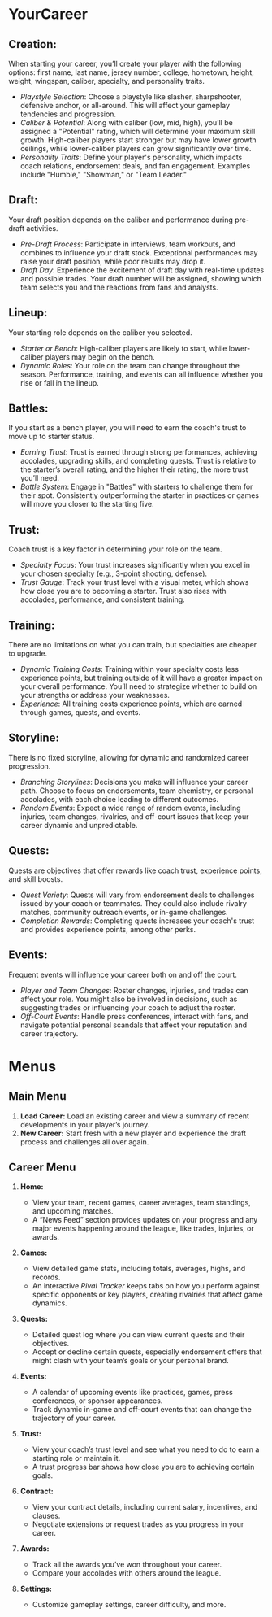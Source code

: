 # YourCareer

## **Creation:**  
When starting your career, you’ll create your player with the following options: first name, last name, jersey number, college, hometown, height, weight, wingspan, caliber, specialty, and personality traits.  
- *Playstyle Selection*: Choose a playstyle like slasher, sharpshooter, defensive anchor, or all-around. This will affect your gameplay tendencies and progression.  
- *Caliber & Potential*: Along with caliber (low, mid, high), you’ll be assigned a "Potential" rating, which will determine your maximum skill growth. High-caliber players start stronger but may have lower growth ceilings, while lower-caliber players can grow significantly over time.  
- *Personality Traits*: Define your player's personality, which impacts coach relations, endorsement deals, and fan engagement. Examples include "Humble," "Showman," or "Team Leader."

## **Draft:**  
Your draft position depends on the caliber and performance during pre-draft activities.  
- *Pre-Draft Process*: Participate in interviews, team workouts, and combines to influence your draft stock. Exceptional performances may raise your draft position, while poor results may drop it.  
- *Draft Day*: Experience the excitement of draft day with real-time updates and possible trades. Your draft number will be assigned, showing which team selects you and the reactions from fans and analysts.

## **Lineup:**  
Your starting role depends on the caliber you selected.  
- *Starter or Bench*: High-caliber players are likely to start, while lower-caliber players may begin on the bench.  
- *Dynamic Roles*: Your role on the team can change throughout the season. Performance, training, and events can all influence whether you rise or fall in the lineup.

## **Battles:**  
If you start as a bench player, you will need to earn the coach's trust to move up to starter status.  
- *Earning Trust*: Trust is earned through strong performances, achieving accolades, upgrading skills, and completing quests. Trust is relative to the starter’s overall rating, and the higher their rating, the more trust you’ll need.  
- *Battle System*: Engage in "Battles" with starters to challenge them for their spot. Consistently outperforming the starter in practices or games will move you closer to the starting five.

## **Trust:**  
Coach trust is a key factor in determining your role on the team.  
- *Specialty Focus*: Your trust increases significantly when you excel in your chosen specialty (e.g., 3-point shooting, defense).  
- *Trust Gauge*: Track your trust level with a visual meter, which shows how close you are to becoming a starter. Trust also rises with accolades, performance, and consistent training.

## **Training:**  
There are no limitations on what you can train, but specialties are cheaper to upgrade.  
- *Dynamic Training Costs*: Training within your specialty costs less experience points, but training outside of it will have a greater impact on your overall performance. You’ll need to strategize whether to build on your strengths or address your weaknesses.  
- *Experience*: All training costs experience points, which are earned through games, quests, and events.

## **Storyline:**  
There is no fixed storyline, allowing for dynamic and randomized career progression.  
- *Branching Storylines*: Decisions you make will influence your career path. Choose to focus on endorsements, team chemistry, or personal accolades, with each choice leading to different outcomes.  
- *Random Events*: Expect a wide range of random events, including injuries, team changes, rivalries, and off-court issues that keep your career dynamic and unpredictable.

## **Quests:**  
Quests are objectives that offer rewards like coach trust, experience points, and skill boosts.  
- *Quest Variety*: Quests will vary from endorsement deals to challenges issued by your coach or teammates. They could also include rivalry matches, community outreach events, or in-game challenges.  
- *Completion Rewards*: Completing quests increases your coach's trust and provides experience points, among other perks.

## **Events:**  
Frequent events will influence your career both on and off the court.  
- *Player and Team Changes*: Roster changes, injuries, and trades can affect your role. You might also be involved in decisions, such as suggesting trades or influencing your coach to adjust the roster.  
- *Off-Court Events*: Handle press conferences, interact with fans, and navigate potential personal scandals that affect your reputation and career trajectory.

# Menus

## Main Menu

1. **Load Career:** Load an existing career and view a summary of recent developments in your player’s journey.
2. **New Career:** Start fresh with a new player and experience the draft process and challenges all over again.
  
## Career Menu

1. **Home:**  
   - View your team, recent games, career averages, team standings, and upcoming matches.  
   - A “News Feed” section provides updates on your progress and any major events happening around the league, like trades, injuries, or awards.
  
2. **Games:**  
   - View detailed game stats, including totals, averages, highs, and records.
   - An interactive *Rival Tracker* keeps tabs on how you perform against specific opponents or key players, creating rivalries that affect game dynamics.

3. **Quests:**  
   - Detailed quest log where you can view current quests and their objectives.  
   - Accept or decline certain quests, especially endorsement offers that might clash with your team’s goals or your personal brand.

4. **Events:**  
   - A calendar of upcoming events like practices, games, press conferences, or sponsor appearances.
   - Track dynamic in-game and off-court events that can change the trajectory of your career.

5. **Trust:**  
   - View your coach’s trust level and see what you need to do to earn a starting role or maintain it.  
   - A trust progress bar shows how close you are to achieving certain goals.

6. **Contract:**  
   - View your contract details, including current salary, incentives, and clauses.  
   - Negotiate extensions or request trades as you progress in your career.

7. **Awards:**  
   - Track all the awards you’ve won throughout your career.  
   - Compare your accolades with others around the league.

8. **Settings:**  
   - Customize gameplay settings, career difficulty, and more.
